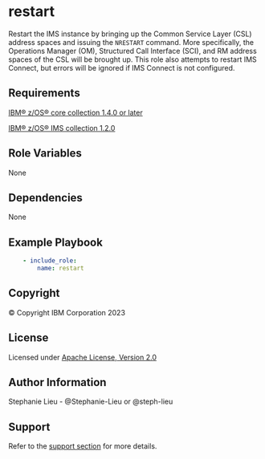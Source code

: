 restart
=========

Restart the IMS instance by bringing up the Common Service Layer (CSL) address spaces and issuing the `NRESTART` command. More specifically, the Operations Manager (OM), Structured Call Interface (SCI), and RM address spaces of the CSL will be brought up. This role also attempts to restart IMS Connect, but errors will be ignored if IMS Connect is not configured. 

Requirements
------------

[IBM&reg; z/OS&reg; core collection 1.4.0 or later](https://galaxy.ansible.com/ibm/ibm_zos_core)

[IBM&reg; z/OS&reg; IMS collection 1.2.0](https://galaxy.ansible.com/ibm/ibm_zos_ims)

Role Variables
--------------

None

Dependencies
------------

None

Example Playbook
----------------
```yaml
    - include_role:
        name: restart

```
Copyright
---------

© Copyright IBM Corporation 2023

License
-------

Licensed under [Apache License, Version 2.0](https://opensource.org/licenses/Apache-2.0)

Author Information
------------------

Stephanie Lieu - @Stephanie-Lieu or @steph-lieu

Support
-------

Refer to the [support section](https://github.com/IBM/z_ansible_collections_samples/blob/master/README.md#support) for more details.
